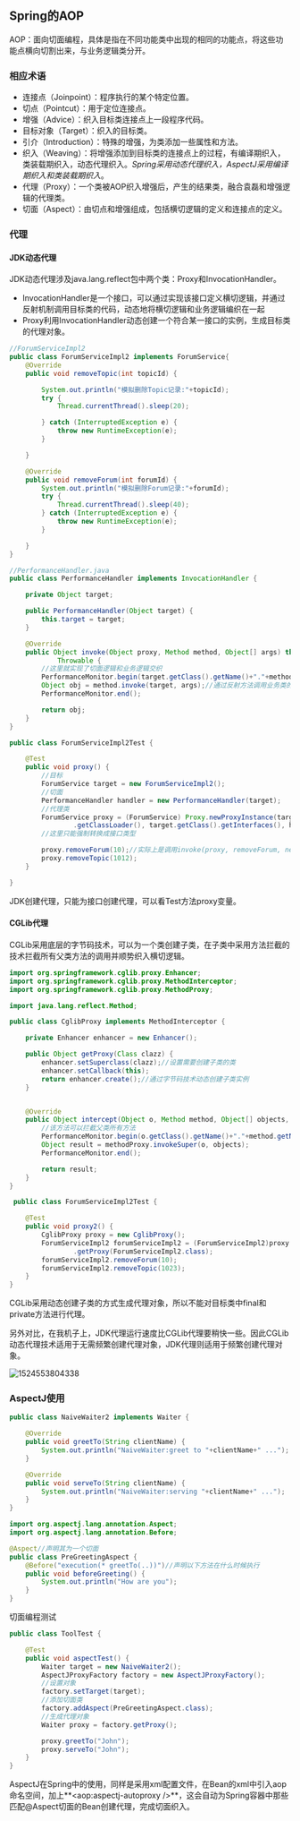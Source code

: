 ## Spring的AOP

AOP：面向切面编程，具体是指在不同功能类中出现的相同的功能点，将这些功能点横向切割出来，与业务逻辑类分开。

### 相应术语

- 连接点（Joinpoint）：程序执行的某个特定位置。
- 切点（Pointcut）：用于定位连接点。
- 增强（Advice）：织入目标类连接点上一段程序代码。
- 目标对象（Target）：织入的目标类。
- 引介（Introduction）：特殊的增强，为类添加一些属性和方法。
- 织入（Weaving）：将增强添加到目标类的连接点上的过程，有编译期织入，类装载期织入，动态代理织入。*Spring采用动态代理织入，AspectJ采用编译期织入和类装载期织入*。
- 代理（Proxy）：一个类被AOP织入增强后，产生的结果类，融合袁磊和增强逻辑的代理类。
- 切面（Aspect）：由切点和增强组成，包括横切逻辑的定义和连接点的定义。



### 代理

#### JDK动态代理

JDK动态代理涉及java.lang.reflect包中两个类：Proxy和InvocationHandler。

- InvocationHandler是一个接口，可以通过实现该接口定义横切逻辑，并通过反射机制调用目标类的代码，动态地将横切逻辑和业务逻辑编织在一起
- Proxy利用InvocationHandler动态创建一个符合某一接口的实例，生成目标类的代理对象。

```java
//ForumServiceImpl2
public class ForumServiceImpl2 implements ForumService{
    @Override
    public void removeTopic(int topicId) {

        System.out.println("模拟删除Topic记录:"+topicId);
        try {
            Thread.currentThread().sleep(20);

        } catch (InterruptedException e) {
            throw new RuntimeException(e);
        }

    }

    @Override
    public void removeForum(int forumId) {
        System.out.println("模拟删除Forum记录:"+forumId);
        try {
            Thread.currentThread().sleep(40);
        } catch (InterruptedException e) {
            throw new RuntimeException(e);
        }

    }
}
```

```java
//PerformanceHandler.java
public class PerformanceHandler implements InvocationHandler {

    private Object target;

    public PerformanceHandler(Object target) {
        this.target = target;
    }

    @Override
    public Object invoke(Object proxy, Method method, Object[] args) throws
            Throwable {
        //这里就实现了切面逻辑和业务逻辑交织
        PerformanceMonitor.begin(target.getClass().getName()+"."+method.getName());
        Object obj = method.invoke(target, args);//通过反射方法调用业务类的目标方法
        PerformanceMonitor.end();

        return obj;
    }
}
```

```java
public class ForumServiceImpl2Test {

    @Test
    public void proxy() {
        //目标
        ForumService target = new ForumServiceImpl2();
	    //切面
        PerformanceHandler handler = new PerformanceHandler(target);
	    //代理类
        ForumService proxy = (ForumService) Proxy.newProxyInstance(target.getClass()
                .getClassLoader(), target.getClass().getInterfaces(), handler);
        //这里只能强制转换成接口类型

        proxy.removeForum(10);//实际上是调用invoke(proxy, removeForum, new Object[]{10})
        proxy.removeTopic(1012);
    }

}
```

JDK创建代理，只能为接口创建代理，可以看Test方法proxy变量。



#### CGLib代理

CGLib采用底层的字节码技术，可以为一个类创建子类，在子类中采用方法拦截的技术拦截所有父类方法的调用并顺势织入横切逻辑。

```java
import org.springframework.cglib.proxy.Enhancer;
import org.springframework.cglib.proxy.MethodInterceptor;
import org.springframework.cglib.proxy.MethodProxy;

import java.lang.reflect.Method;

public class CglibProxy implements MethodInterceptor {

    private Enhancer enhancer = new Enhancer();

    public Object getProxy(Class clazz) {
        enhancer.setSuperclass(clazz);//设置需要创建子类的类
        enhancer.setCallback(this);
        return enhancer.create();//通过字节码技术动态创建子类实例
    }


    @Override
    public Object intercept(Object o, Method method, Object[] objects, MethodProxy methodProxy) throws Throwable {
        //该方法可以拦截父类所有方法
        PerformanceMonitor.begin(o.getClass().getName()+"."+method.getName());
        Object result = methodProxy.invokeSuper(o, objects);
        PerformanceMonitor.end();

        return result;
    }
}
```

```java
 public class ForumServiceImpl2Test {

    @Test
    public void proxy2() {
        CglibProxy proxy = new CglibProxy();
        ForumServiceImpl2 forumServiceImpl2 = (ForumServiceImpl2)proxy
                .getProxy(ForumServiceImpl2.class);
        forumServiceImpl2.removeForum(10);
        forumServiceImpl2.removeTopic(1023);
    }
}
```

CGLib采用动态创建子类的方式生成代理对象，所以不能对目标类中final和private方法进行代理。



另外对比，在我机子上，JDK代理运行速度比CGLib代理要稍快一些。因此CGLib动态代理技术适用于无需频繁创建代理对象，JDK代理则适用于频繁创建代理对象。

![1524553804338](E:\Files\Blog\Blog\Spring4.0\jdkAndCGlib.png)





### AspectJ使用

```java
public class NaiveWaiter2 implements Waiter {

    @Override
    public void greetTo(String clientName) {
        System.out.println("NaiveWaiter:greet to "+clientName+" ...");
    }

    @Override
    public void serveTo(String clientName) {
        System.out.println("NaiveWaiter:serving "+clientName+" ...");
    }
}
```

```java
import org.aspectj.lang.annotation.Aspect;
import org.aspectj.lang.annotation.Before;

@Aspect//声明其为一个切面
public class PreGreetingAspect {
    @Before("execution(* greetTo(..))")//声明以下方法在什么时候执行
    public void beforeGreeting() {
        System.out.println("How are you");
    }
}

```

切面编程测试

```java
public class ToolTest {

    @Test
    public void aspectTest() {
        Waiter target = new NaiveWaiter2();
        AspectJProxyFactory factory = new AspectJProxyFactory();
        //设置对象
        factory.setTarget(target);
        //添加切面类
        factory.addAspect(PreGreetingAspect.class);
        //生成代理对象
        Waiter proxy = factory.getProxy();

        proxy.greetTo("John");
        proxy.serveTo("John");
    }
}
```

AspectJ在Spring中的使用，同样是采用xml配置文件，在Bean的xml中引入aop命名空间，加上**<aop:aspectj-autoproxy />**，这会自动为Spring容器中那些匹配@Aspect切面的Bean创建代理，完成切面织入。
